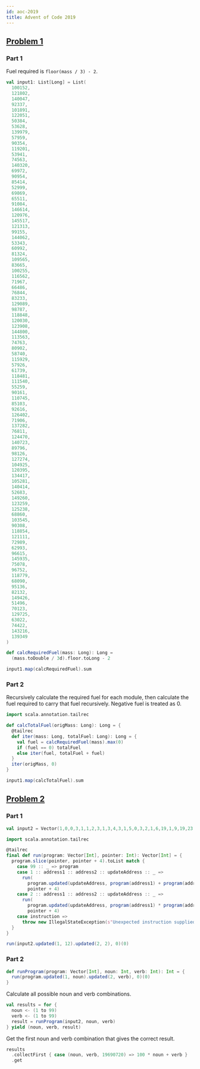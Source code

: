 ```yaml
---
id: aoc-2019
title: Advent of Code 2019
---
```


## [Problem 1](https://adventofcode.com/2019/day/1)

### Part 1

Fuel required is `floor(mass / 3) - 2`.

```scala mdoc:invisible
val input1: List[Long] = List(
  100152,
  121802,
  140047,
  92337,
  101891,
  122051,
  50384,
  53628,
  139979,
  57959,
  90354,
  119201,
  53941,
  74563,
  140320,
  69972,
  90954,
  85414,
  52999,
  69869,
  65511,
  91084,
  146614,
  120976,
  145517,
  121313,
  99155,
  144062,
  53343,
  60992,
  81324,
  109565,
  83665,
  100255,
  116562,
  71967,
  66486,
  76844,
  83233,
  129089,
  98787,
  118848,
  120030,
  123908,
  144800,
  113563,
  74763,
  80902,
  58740,
  115929,
  57926,
  61739,
  118481,
  111540,
  55259,
  90161,
  110745,
  85103,
  92616,
  126402,
  71906,
  137282,
  76811,
  124470,
  140723,
  89796,
  98126,
  127274,
  104925,
  120395,
  134417,
  105281,
  140414,
  52683,
  149260,
  123259,
  125238,
  68860,
  103545,
  90308,
  118854,
  121111,
  72989,
  62993,
  96615,
  145935,
  75078,
  96752,
  118779,
  68090,
  95136,
  82132,
  149426,
  51496,
  70123,
  129725,
  63022,
  74422,
  143216,
  139349
)
```

```scala mdoc
def calcRequiredFuel(mass: Long): Long =
  (mass.toDouble / 3d).floor.toLong - 2

input1.map(calcRequiredFuel).sum
```

### Part 2

Recursively calculate the required fuel for each module, then
calculate the fuel required to carry that fuel recursively.
Negative fuel is treated as 0.

```scala mdoc
import scala.annotation.tailrec

def calcTotalFuel(origMass: Long): Long = {
  @tailrec
  def iter(mass: Long, totalFuel: Long): Long = {
    val fuel = calcRequiredFuel(mass).max(0)
    if (fuel == 0) totalFuel
    else iter(fuel, totalFuel + fuel)
  }
  iter(origMass, 0)
}

input1.map(calcTotalFuel).sum
```

## [Problem 2](https://adventofcode.com/2019/day/2)

### Part 1

```scala mdoc:invisible:reset
val input2 = Vector(1,0,0,3,1,1,2,3,1,3,4,3,1,5,0,3,2,1,6,19,1,9,19,23,2,23,10,27,1,27,5,31,1,31,6,35,1,6,35,39,2,39,13,43,1,9,43,47,2,9,47,51,1,51,6,55,2,55,10,59,1,59,5,63,2,10,63,67,2,9,67,71,1,71,5,75,2,10,75,79,1,79,6,83,2,10,83,87,1,5,87,91,2,9,91,95,1,95,5,99,1,99,2,103,1,103,13,0,99,2,14,0,0)
```

```scala mdoc
import scala.annotation.tailrec

@tailrec
final def run(program: Vector[Int], pointer: Int): Vector[Int] = {
  program.slice(pointer, pointer + 4).toList match {
    case 99 :: _ => program
    case 1 :: address1 :: address2 :: updateAddress :: _ =>
      run(
        program.updated(updateAddress, program(address1) + program(address2)),
        pointer + 4)
    case 2 :: address1 :: address2 :: updateAddress :: _ =>
      run(
        program.updated(updateAddress, program(address1) * program(address2)),
        pointer + 4)
    case instruction =>
      throw new IllegalStateException(s"Unexpected instruction supplied ${instruction.mkString(",")} ($pointer)")
  }
}

run(input2.updated(1, 12).updated(2, 2), 0)(0)
```

### Part 2

```scala mdoc
def runProgram(program: Vector[Int], noun: Int, verb: Int): Int = {
  run(program.updated(1, noun).updated(2, verb), 0)(0)
}
```

Calculate all possible noun and verb combinations.

```scala mdoc:silent
val results = for {
  noun <- (1 to 99)
  verb <- (1 to 99)
  result = runProgram(input2, noun, verb)
} yield (noun, verb, result)
```

Get the first noun and verb combination that gives the correct result.

```scala mdoc
results
  .collectFirst { case (noun, verb, 19690720) => 100 * noun + verb }
  .get
```

